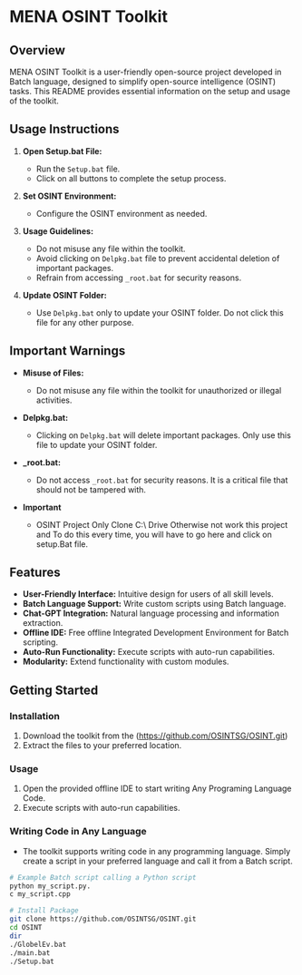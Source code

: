 # MENA OSINT Toolkit

## Overview

MENA OSINT Toolkit is a user-friendly open-source project developed in Batch language, designed to simplify open-source intelligence (OSINT) tasks. This README provides essential information on the setup and usage of the toolkit.

## Usage Instructions

1. **Open Setup.bat File:**
   - Run the `Setup.bat` file.
   - Click on all buttons to complete the setup process.

2. **Set OSINT Environment:**
   - Configure the OSINT environment as needed.

3. **Usage Guidelines:**
   - Do not misuse any file within the toolkit.
   - Avoid clicking on `Delpkg.bat` file to prevent accidental deletion of important packages.
   - Refrain from accessing `_root.bat` for security reasons.

4. **Update OSINT Folder:**
   - Use `Delpkg.bat` only to update your OSINT folder. Do not click this file for any other purpose.

## Important Warnings

- **Misuse of Files:**
  - Do not misuse any file within the toolkit for unauthorized or illegal activities.

- **Delpkg.bat:**
  - Clicking on `Delpkg.bat` will delete important packages. Only use this file to update your OSINT folder.

- **_root.bat:**
  - Do not access `_root.bat` for security reasons. It is a critical file that should not be tampered with.
 
- **Important**
  - OSINT Project Only Clone C:\ Drive Otherwise not work this project and To do this every time, you will have to go here and click on setup.Bat file.
## Features

- **User-Friendly Interface:** Intuitive design for users of all skill levels.
- **Batch Language Support:** Write custom scripts using Batch language.
- **Chat-GPT Integration:** Natural language processing and information extraction.
- **Offline IDE:** Free offline Integrated Development Environment for Batch scripting.
- **Auto-Run Functionality:** Execute scripts with auto-run capabilities.
- **Modularity:** Extend functionality with custom modules.

## Getting Started

### Installation

1. Download the toolkit from the (https://github.com/OSINTSG/OSINT.git)
2. Extract the files to your preferred location.

### Usage

1. Open the provided offline IDE to start writing Any Programing Language Code.
2. Execute scripts with auto-run capabilities.

### Writing Code in Any Language

- The toolkit supports writing code in any programming language. Simply create a script in your preferred language and call it from a Batch script.

```bash
# Example Batch script calling a Python script
python my_script.py.
c my_script.cpp

# Install Package 
git clone https://github.com/OSINTSG/OSINT.git
cd OSINT
dir
./GlobelEv.bat
./main.bat
./Setup.bat

